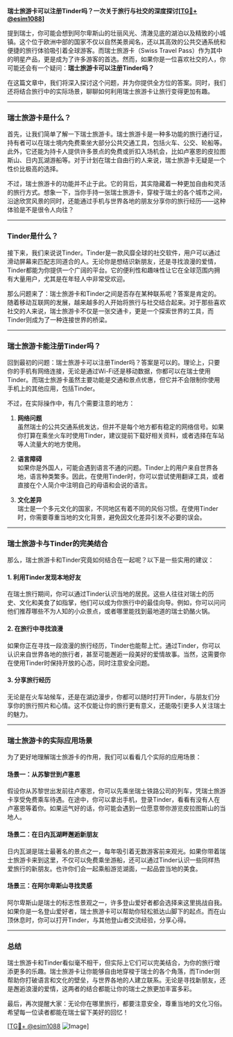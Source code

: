 **瑞士旅游卡可以注册Tinder吗？一次关于旅行与社交的深度探讨[[TG💪+ @esim1088](https://t.me/s/esim1088)]**

提到瑞士，你可能会想到阿尔卑斯山的壮丽风光、清澈见底的湖泊以及精致的小城镇。这个位于欧洲中部的国家不仅以自然美景闻名，还以其高效的公共交通系统和便捷的旅行体验吸引着全球游客。而瑞士旅游卡（Swiss Travel Pass）作为其中的明星产品，更是成为了许多游客的首选。然而，如果你是一位喜欢社交的人，你可能还会有一个疑问：**瑞士旅游卡可以注册Tinder吗？**

在这篇文章中，我们将深入探讨这个问题，并为你提供全方位的答案。同时，我们还将结合旅行中的实际场景，聊聊如何利用瑞士旅游卡让旅行变得更加有趣。

---

### **瑞士旅游卡是什么？**

首先，让我们简单了解一下瑞士旅游卡。瑞士旅游卡是一种多功能的旅行通行证，持有者可以在瑞士境内免费乘坐大部分公共交通工具，包括火车、公交、轮船等。此外，它还能为持卡人提供许多景点的免费或折扣入场机会，比如卢塞恩的皮拉图斯山、日内瓦湖游船等。对于计划在瑞士自由行的人来说，瑞士旅游卡无疑是一个性价比极高的选择。

不过，瑞士旅游卡的功能并不止于此。它的背后，其实隐藏着一种更加自由和灵活的旅行方式。想象一下，当你手持一张瑞士旅游卡，穿梭于瑞士的各个城市之间，沿途欣赏风景的同时，还能通过手机与世界各地的朋友分享你的旅行经历——这种体验是不是很令人向往？

---

### **Tinder是什么？**

接下来，我们来说说Tinder。Tinder是一款风靡全球的社交软件，用户可以通过滑动屏幕来匹配志同道合的人。无论你是想结识新朋友，还是寻找浪漫的爱情，Tinder都能为你提供一个广阔的平台。它的便利性和趣味性让它在全球范围内拥有大量用户，尤其是在年轻人中非常受欢迎。

那么问题来了：瑞士旅游卡和Tinder之间是否存在某种联系呢？答案是肯定的。随着移动互联网的发展，越来越多的人开始将旅行与社交结合起来。对于那些喜欢社交的人来说，瑞士旅游卡不仅是一张交通卡，更是一个探索世界的工具，而Tinder则成为了一种连接世界的桥梁。

---

### **瑞士旅游卡能注册Tinder吗？**

回到最初的问题：瑞士旅游卡可以注册Tinder吗？答案是可以的。理论上，只要你的手机有网络连接，无论是通过Wi-Fi还是移动数据，你都可以在瑞士使用Tinder。而瑞士旅游卡虽然主要功能是交通和景点优惠，但它并不会限制你使用手机上的其他应用，包括Tinder。

不过，在实际操作中，有几个需要注意的地方：

1. **网络问题**  
   虽然瑞士的公共交通系统发达，但并不是每个地方都有稳定的网络信号。如果你打算在乘坐火车时使用Tinder，建议提前下载好相关资料，或者选择在车站等人流量大的地方使用。

2. **语言障碍**  
   如果你是外国人，可能会遇到语言不通的问题。Tinder上的用户来自世界各地，语言种类繁多。因此，在使用Tinder时，你可以尝试使用翻译工具，或者直接在个人简介中注明自己的母语和会说的语言。

3. **文化差异**  
   瑞士是一个多元文化的国家，不同地区有着不同的风俗习惯。在使用Tinder时，你需要尊重当地的文化背景，避免因文化差异引发不必要的误会。

---

### **瑞士旅游卡与Tinder的完美结合**

那么，瑞士旅游卡和Tinder究竟如何结合在一起呢？以下是一些实用的建议：

#### **1. 利用Tinder发现本地好友**
在瑞士旅行期间，你可以通过Tinder认识当地的居民。这些人往往对瑞士的历史、文化和美食了如指掌，他们可以成为你旅行中的最佳向导。例如，你可以问问他们推荐哪些不为人知的小众景点，或者哪里能找到最地道的瑞士奶酪火锅。

#### **2. 在旅行中寻找浪漫**
如果你正在寻找一段浪漫的旅行经历，Tinder也能帮上忙。通过Tinder，你可以认识来自世界各地的旅行者，甚至可能邂逅一段美好的爱情故事。当然，这需要你在使用Tinder时保持开放的心态，同时注意安全问题。

#### **3. 分享旅行经历**
无论是在火车站候车，还是在湖边漫步，你都可以随时打开Tinder，与朋友们分享你的旅行照片和心情。这不仅能让你的旅行更有意义，还能吸引更多人关注瑞士的魅力。

---

### **瑞士旅游卡的实际应用场景**

为了更好地理解瑞士旅游卡的作用，我们可以看看几个实际的应用场景：

#### **场景一：从苏黎世到卢塞恩**
假设你从苏黎世出发前往卢塞恩，你可以先乘坐瑞士铁路公司的列车，凭瑞士旅游卡享受免费乘车待遇。在途中，你可以拿出手机，登录Tinder，看看有没有人在卢塞恩等着你。如果运气好的话，你可能会遇到一位愿意带你游览皮拉图斯山的当地人。

#### **场景二：在日内瓦湖畔邂逅新朋友**
日内瓦湖是瑞士最著名的景点之一，每年吸引着无数游客前来观光。如果你带着瑞士旅游卡来到这里，不仅可以免费乘坐游船，还可以通过Tinder认识一些同样热爱旅行的新朋友。也许你们会一起乘船游览湖面，一起品尝当地的美食。

#### **场景三：在阿尔卑斯山寻找灵感**
阿尔卑斯山是瑞士的标志性景观之一，许多登山爱好者都会选择来这里挑战自我。如果你是一名登山爱好者，瑞士旅游卡可以帮助你轻松抵达山脚下的起点。而在山顶休息时，你可以打开Tinder，与其他登山者交流经验，分享心得。

---

### **总结**

瑞士旅游卡和Tinder看似毫不相干，但实际上它们可以完美结合，为你的旅行增添更多的乐趣。瑞士旅游卡让你能够自由地穿梭于瑞士的各个角落，而Tinder则帮助你打破语言和文化的壁垒，与世界各地的人建立联系。无论是寻找新朋友，还是邂逅浪漫的爱情，这两者的结合都能让你的瑞士之旅更加丰富多彩。

最后，再次提醒大家：无论你在哪里旅行，都要注意安全，尊重当地的文化习俗。希望每一位读者都能在瑞士留下美好的回忆！

[[TG💪+ @esim1088](https://t.me/s/esim1088) ![Image](https://i.postimg.cc/4NQfJmqS/Snipaste-2025-05-13-00-14-12.png)]